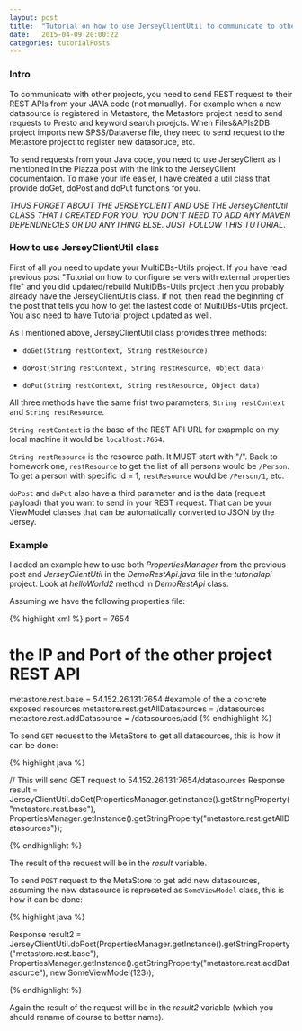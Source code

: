 ```yaml
---
layout: post
title:  "Tutorial on how to use JerseyClientUtil to communicate to other projects via REST API from java code"
date:   2015-04-09 20:00:22
categories: tutorialPosts
---
```


### Intro

To communicate with other projects, you need to send REST request to their REST APIs from your JAVA code (not manually). For example when a new datasource is registered in Metastore, the Metastore project need to send requests to Presto and keyword search proejcts. When Files&APIs2DB project imports new SPSS/Dataverse file, they need to send request to the Metastore project to register new datasoruce, etc.

To send requests from your Java code, you need to use JerseyClient as I mentioned in the Piazza post with the link to the JerseyClient documentaion. To make your life easier, I have created a util class that provide doGet, doPost and doPut functions for you.

*THUS FORGET ABOUT THE JERSEYCLIENT AND USE THE JerseyClientUtil CLASS THAT I CREATED FOR YOU. YOU DON'T NEED TO ADD ANY MAVEN DEPENDNECIES OR DO ANYTHING ELSE. JUST FOLLOW THIS TUTORIAL*.

### How to use JerseyClientUtil class

First of all you need to update your MultiDBs-Utils project. If you have read previous post "Tutorial on how to configure servers with external properties file" and you did updated/rebuild MultiDBs-Utils project then you probably already have the JerseyClientUtils class. If not, then read the beginning of the post that tells you how to get the lastest code of MultiDBs-Utils project. You also need to have Tutorial project updated as well.

As I mentioned above, JerseyClientUtil class provides three methods:

+ `doGet(String restContext, String restResource)`

+ `doPost(String restContext, String restResource, Object data)`

+ `doPut(String restContext, String restResource, Object data)`

All three methods have the same frist two parameters, `String restContext` and `String restResource`.

`String restContext` is the base of the REST API URL for exapmple on my local machine it would be `localhost:7654`.

`String restResource` is the resource path. It MUST start with "/". Back to homework one, `restResource` to get the list of all persons would be `/Person`. To get a person with specific id = 1, `restResource` would be `/Person/1`, etc.

`doPost` and `doPut` also have a third parameter and is the data (request payload) that you want to send in your REST request. That can be your ViewModel classes that can be automatically converted to JSON by the Jersey.

### Example

I added an example how to use both *PropertiesManager* from the previous post and *JerseyClientUtil* in the *DemoRestApi.java* file in the *tutorialapi* project. Look at *helloWorld2* method in *DemoRestApi* class.

Assuming we have the following properties file:

{% highlight xml %}
port = 7654

# the IP and Port of the other project REST API
metastore.rest.base = 54.152.26.131:7654
#example of the a concrete exposed resources
metastore.rest.getAllDatasources = /datasources
metastore.rest.addDatasource = /datasources/add
{% endhighlight %}

To send `GET` request to the MetaStore to get all datasources, this is how it can be done:

{% highlight java %}

// This will send GET request to 54.152.26.131:7654/datasources
Response result = JerseyClientUtil.doGet(PropertiesManager.getInstance().getStringProperty("metastore.rest.base"), PropertiesManager.getInstance().getStringProperty("metastore.rest.getAllDatasources"));

{% endhighlight %}

The result of the request will be in the *result* variable.

To send `POST` request to the MetaStore to get add new datasources, assuming the new datasource is represeted as `SomeViewModel` class, this is how it can be done:

{% highlight java %}

Response result2 = JerseyClientUtil.doPost(PropertiesManager.getInstance().getStringProperty("metastore.rest.base"), PropertiesManager.getInstance().getStringProperty("metastore.rest.addDatasource"), new SomeViewModel(123));

{% endhighlight %}

Again the result of the request will be in the *result2* variable (which you should rename of course to better name).
